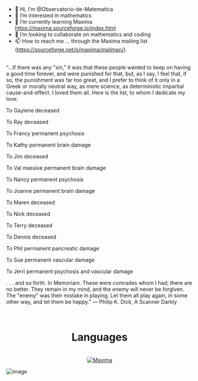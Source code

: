 - 👋 Hi, I’m @Observatorio-de-Matematica
- 👀 I’m interested in mathematics
- 🌱 I’m currently learning Maxima https://maxima.sourceforge.io/index.html
- 💞️ I’m looking to collaborate on mathematics and coding
- 📫 How to reach me ... through the Maxima mailing list (https://sourceforge.net/p/maxima/mailman/).

<br>
“...If there was any "sin," it was that these people wanted to keep on having a good time forever, and were punished for that, but, as I say, I feel that, if so, the punishment was far too great, and I prefer to think of it only in a Greek or morally neutral way, as mere science, as deterministic impartial cause-and-effect. I loved them all. Here is the list, to whom I dedicate my love:

To Gaylene deceased

To Ray deceased

To Francy permanent psychosis

To Kathy permanent brain damage

To Jim deceased

To Val massive permanent brain damage

To Nancy permanent psychosis

To Joanne permanent brain damage

To Maren deceased

To Nick deceased

To Terry deceased

To Dennis deceased

To Phil permanent pancreatic damage

To Sue permanent vascular damage

To Jerri permanent psychosis and vascular damage

. . . and so forth.
In Memoriam.
These were comrades whom I had; there are no better. They remain in my mind, and the enemy will never be forgiven. The "enemy" was their mistake in playing. Let them all play again, in some other way, and let them be happy.”
― Philip K. Dick, A Scanner Darkly
<br>

<br>
<h1 align="Center">Languages</h1>
<br>

<div align="Center">
<a href='https://maxima.sourceforge.io/index.html'><img src='https://img.shields.io/badge/-Maxima-D80B21?style=for-the-badge' alt='Maxima' /></a>
</div>

![image](https://github.com/user-attachments/assets/8ce92859-a319-4080-8035-c826cf2ecccc)


<!---
Observatorio-de-Matematica/Observatorio-de-Matematica is a ✨ special ✨ repository because its `README.md` (this file) appears on your GitHub profile.
You can click the Preview link to take a look at your changes.
--->
